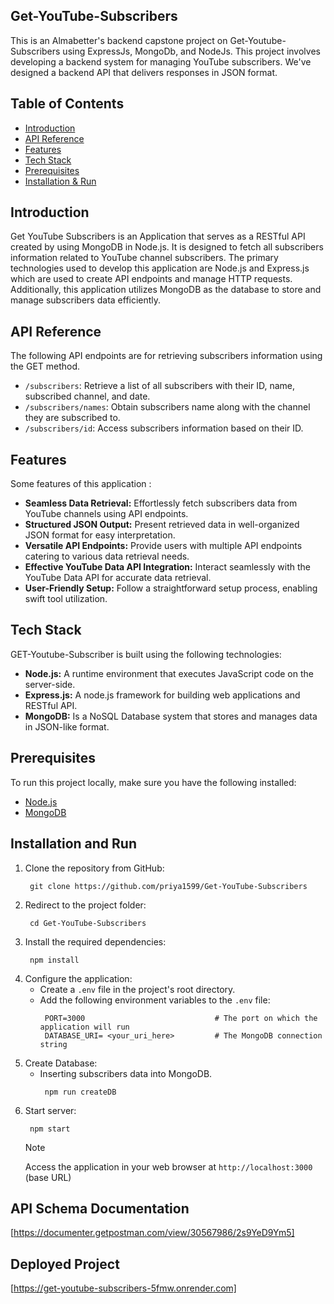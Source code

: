 ## Get-YouTube-Subscribers

This is an Almabetter's backend capstone project on Get-Youtube-Subscribers using ExpressJs, MongoDb, and NodeJs. This project involves developing a backend system for managing YouTube subscribers. We've designed a backend API that delivers responses in JSON format. 

## Table of Contents

- [Introduction ](#introduction)
- [API Reference ](#api-reference)
- [Features ](#features)
- [Tech Stack ](#tech-stack)
- [Prerequisites ](#prerequisites)
- [Installation & Run](#installation-and-run)
  


## Introduction
Get YouTube Subscribers is an Application that serves as a RESTful API created by using MongoDB in Node.js. It is designed to fetch all subscribers information related to YouTube channel subscribers. The primary technologies used to develop this application are Node.js and Express.js which are used to create API endpoints and manage HTTP requests. Additionally, this application utilizes MongoDB as the database to store and manage subscribers data efficiently.

## API Reference
The following API endpoints are for retrieving subscribers information using the GET method. 

- `/subscribers`: Retrieve a list of all subscribers with their ID, name, subscribed channel, and date.
- `/subscribers/names`: Obtain subscribers name along with the channel they are subscribed to.
- `/subscribers/id`: Access subscribers information based on their ID.


## Features
Some features of this application :
- **Seamless Data Retrieval:** Effortlessly fetch subscribers data from YouTube channels using API endpoints.
- **Structured JSON Output:** Present retrieved data in well-organized JSON format for easy interpretation.
- **Versatile API Endpoints:** Provide users with multiple API endpoints catering to various data retrieval needs.
- **Effective YouTube Data API Integration:** Interact seamlessly with the YouTube Data API for accurate data retrieval.
- **User-Friendly Setup:** Follow a straightforward setup process, enabling swift tool utilization.

## Tech Stack
GET-Youtube-Subscriber is built using the following technologies:

- **Node.js:** A runtime environment that executes JavaScript code on the server-side.
- **Express.js:** A node.js framework for building web applications and RESTful API.
- **MongoDB:** Is a NoSQL Database system that stores and manages data in JSON-like format.

## Prerequisites

To run this project locally, make sure you have the following installed:

- [Node.js](https://nodejs.org/)
- [MongoDB](https://www.mongodb.com/)

## Installation and Run
1. Clone the repository from GitHub:
    ```
     git clone https://github.com/priya1599/Get-YouTube-Subscribers
    ```
2. Redirect to the project folder:
    ```
     cd Get-YouTube-Subscribers
    ```
3. Install the required dependencies:
    ```
     npm install
    ```
4. Configure the application:
   - Create a `.env` file in the project's root directory.
   - Add the following environment variables to the `.env` file:
      ```
       PORT=3000                             # The port on which the application will run
       DATABASE_URI= <your_uri_here>         # The MongoDB connection string
      ```
5. Create Database:
    - Inserting subscribers data into MongoDB.
        ```
         npm run createDB
        ```
6. Start server:
    ```
     npm start
    ```
    > [!NOTE]
    > Access the  application in your web browser at `http://localhost:3000` (base URL)



## API Schema Documentation
 [https://documenter.getpostman.com/view/30567986/2s9YeD9Ym5] 


## Deployed Project
[https://get-youtube-subscribers-5fmw.onrender.com]








